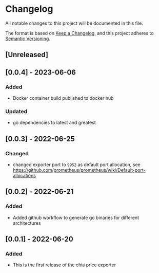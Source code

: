 # Changelog

All notable changes to this project will be documented in this file.

The format is based on [Keep a Changelog](https://keepachangelog.com/en/1.0.0/),
and this project adheres to [Semantic Versioning](https://semver.org/spec/v2.0.0.html).

## [Unreleased]

## [0.0.4] - 2023-06-06

### Added

- Docker container build published to docker hub

### Updated

- go dependencies to latest and greatest

## [0.0.3] - 2022-06-25

### Changed

- changed exporter port to `9952` as default port allocation,
  see https://github.com/prometheus/prometheus/wiki/Default-port-allocations

## [0.0.2] - 2022-06-21

### Added

- Added github workflow to generate go binaries for different architectures

## [0.0.1] - 2022-06-20

### Added

- This is the first release of the chia price exporter


